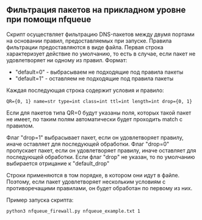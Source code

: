 ## Фильтрация пакетов на прикладном уровне при помощи nfqueue

Скрипт осуществляет фильтрацию DNS-пакетов между двумя портами на основании правил, предоставляемых при запуске. Правила фильтрации предоставляются в виде файла. Первая строка характеризует действие по умолчанию, то есть в случае, если пакет не удовлетворяет ни одному из правил. Формат:
- "default=0" - выбрасываем не подходящие под правила пакеты
- "default=1" - оставляем не подходящие под правила пакеты

Каждая последующая строка содержит условия и правило:
```
QR={0, 1} name=str type=int class=int ttl=int length=int drop={0, 1}
```
Если для пакетов типа QR=0 будут указаны поля, которых такой пакет не имеет, по таким полям автоматически будет проходить match с правилом.

Флаг "drop=1" выбрасывает пакет, если он удовлетворяет правилу, иначе оставляет для последующей обработки. Флаг "drop=0" пропускает пакет, если он удовлетворяет правилу, иначе оставляет для последующей обработки. Если флаг "drop" не указан, то по умолчанию выбирается отрицание к "default_drop"

Строки применяются в том порядке, в котором они идут в файле. Поэтому, если пакет удовлетворяет нескольким условиям с противоречащими правилами, он будет обработан по первому из них.

Пример запуска скрипта:
```
python3 nfqueue_firewall.py nfqueue_example.txt 1
```
